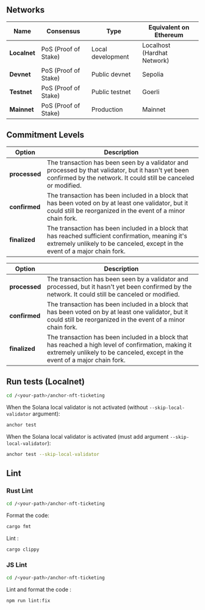 ## Networks

| Name         | Consensus            | Type              | Equivalent on Ethereum      |
|--------------|----------------------|-------------------|-----------------------------|
| **Localnet** | PoS (Proof of Stake) | Local development | Localhost (Hardhat Network) |
| **Devnet**   | PoS (Proof of Stake) | Public devnet     | Sepolia                     |
| **Testnet**  | PoS (Proof of Stake) | Public testnet    | Goerli                      |
| **Mainnet**  | PoS (Proof of Stake) | Production        | Mainnet                     |



## Commitment Levels

| **Option**    | **Description** |
|---------------|---|
| **processed** | The transaction has been seen by a validator and processed by that validator, but it hasn't yet been confirmed by the network. It could still be canceled or modified. |
| **confirmed** | The transaction has been included in a block that has been voted on by at least one validator, but it could still be reorganized in the event of a minor chain fork. |
| **finalized** | The transaction has been included in a block that has reached sufficient confirmation, meaning it's extremely unlikely to be canceled, except in the event of a major chain fork. |



| **Option**    | **Description** |
|---------------|---|
| **processed** | The transaction has been seen by a validator and processed, but it hasn't yet been confirmed by the network. It could still be canceled or modified. |
| **confirmed** | The transaction has been included in a block that has been voted on by at least one validator, but it could still be reorganized in the event of a minor chain fork. |
| **finalized** | The transaction has been included in a block that has reached a high level of confirmation, making it extremely unlikely to be canceled, except in the event of a major chain fork. |



## Run tests (Localnet)

```bash
cd /<your-path>/anchor-nft-ticketing
```

When the Solana local validator is not activated (without `--skip-local-validator` argument):

```bash
anchor test
```

When the Solana local validator is activated (must add argument `--skip-local-validator`):

```bash
anchor test --skip-local-validator
```



## Lint

### Rust Lint

```bash
cd /<your-path>/anchor-nft-ticketing
```

Format the code:

```bash
cargo fmt
```

Lint :

```bash
cargo clippy
```

### JS Lint

```bash
cd /<your-path>/anchor-nft-ticketing
```

Lint and format the code :

```bash
npm run lint:fix
```
